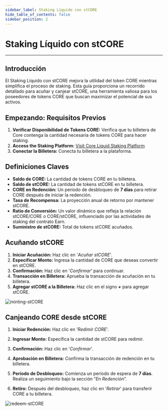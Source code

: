 ```yaml
---
sidebar_label: Staking Líquido con stCORE
hide_table_of_contents: false
sidebar_position: 2
---
```


# Staking Líquido con stCORE

---

## Introducción

El Staking Líquido con stCORE mejora la utilidad del token CORE mientras simplifica el proceso de staking. Esta guía proporciona un recorrido detallado para acuñar y canjear stCORE, una herramienta valiosa para los poseedores de tokens CORE que buscan maximizar el potencial de sus activos.

## Empezando: Requisitos Previos

1. **Verificar Disponibilidad de Tokens CORE:** Verifica que tu billetera de Core contenga la cantidad necesaria de tokens CORE para hacer staking.
2. **Access the Staking Platform:** [Visit Core Liquid Staking Platform](https://stake.coredao.org/liquid-staking/stcore)
3. **Conectar la Billetera:** Conecta tu billetera a la plataforma.

## Definiciones Claves

- **Saldo de CORE:** La cantidad de tokens CORE en tu billetera.
- **Saldo de stCORE:** La cantidad de tokens stCORE en tu billetera.
- **CORE en Redención:** Un período de desbloqueo de **7 días** para retirar CORE después de iniciar la redención.
- **Tasa de Recompensa:** La proyección anual de retorno por mantener stCORE.
- **Ratio de Conversión:** Un valor dinámico que refleja la relación stCORE/CORE o CORE/stCORE, influenciado por las actividades de staking del contrato Earn.
- **Suministro de stCORE:** Total de tokens stCORE acuñados.

## Acuñando stCORE

1. **Iniciar Acuñación:** Haz clic en '_Acuñar stCORE_'.
2. **Especificar Monto:** Ingresa la cantidad de CORE que deseas convertir en stCORE.
3. **Confirmación:** Haz clic en '_Confirmar_' para continuar.
4. **Transacción en Billetera:** Aprueba la transacción de acuñación en tu billetera.
5. **Agregar stCORE a la Billetera:** Haz clic en el signo **_+_** para agregar stCORE.

![minting-stCORE](../../../../static/img/stCore/mint-stcore.png)

## Canjeando CORE desde stCORE

1. **Iniciar Redención:** Haz clic en '_Redimir CORE_'.

2. **Ingresar Monto:** Especifica la cantidad de stCORE para redimir.

3. **Confirmación:** Haz clic en '_Confirmar_'.

4. **Aprobación en Billetera:** Confirma la transacción de redención en tu billetera.

5. **Período de Desbloqueo:** Comienza un período de espera de **7 días**. Realiza un seguimiento bajo la sección “_En Redención_”.

6. **Retiro:** Después del desbloqueo, haz clic en '_Retirar_' para transferir CORE a tu billetera.

![redeem-stCORE](../../../../static/img/stCore/redeem-stcore.png)
